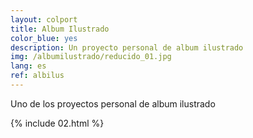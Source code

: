 ```yaml
---
layout: colport
title: Album Ilustrado
color_blue: yes
description: Un proyecto personal de album ilustrado
img: /albumilustrado/reducido_01.jpg
lang: es
ref: albilus
---
```


Uno de los proyectos personal de album ilustrado

{% include 02.html %}
